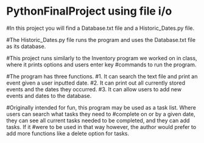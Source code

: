 # PythonFinalProject using file i/o

#In this project you will find a Database.txt file and a Historic_Dates.py file.

#The Historic_Dates.py file runs the program and uses the Database.txt file as its database.

#This project runs similarly to the Inventory program we worked on in class, where it prints options and users enter key
#commands to run the program.

#The program has three functions.
#1. It can search the text file and print an event given a user inputted date.
#2. It can print out all currently stored events and the dates they occurred.
#3. It can allow users to add new events and dates to the database.

#Originally intended for fun, this program may be used as a task list. Where users can search what tasks they need to
#complete on or by a given date, they can see all current tasks needed to be completed, and they can add tasks. If it
#were to be used in that way however, the author would prefer to add more functions like a delete option for tasks.
